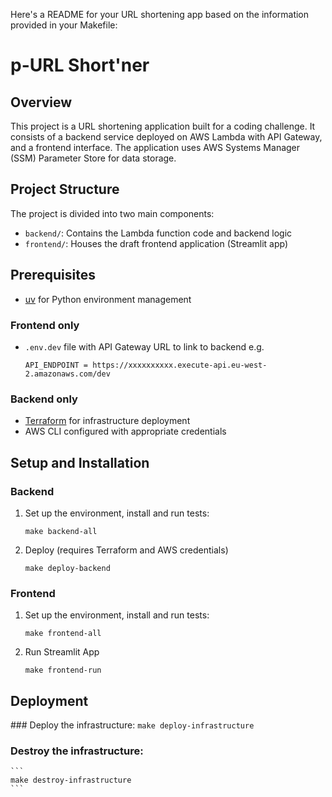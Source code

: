 Here's a README for your URL shortening app based on the information provided in your Makefile:

# p-URL Short'ner

## Overview

This project is a URL shortening application built for a coding challenge. It consists of a backend service deployed on AWS Lambda with API Gateway, and a frontend interface. The application uses AWS Systems Manager (SSM) Parameter Store for data storage.

## Project Structure

The project is divided into two main components:

- `backend/`: Contains the Lambda function code and backend logic
- `frontend/`: Houses the draft frontend application (Streamlit app)

## Prerequisites

- [uv](https://github.com/astral-sh/uv) for Python environment management

### Frontend only

- `.env.dev` file with API Gateway URL to link to backend e.g.

    ```
    API_ENDPOINT = https://xxxxxxxxxx.execute-api.eu-west-2.amazonaws.com/dev
    ```

### Backend only
- [Terraform](https://www.terraform.io/) for infrastructure deployment
- AWS CLI configured with appropriate credentials

## Setup and Installation

### Backend

1. Set up the environment, install and run tests:
    ```
    make backend-all
    ```

2. Deploy (requires Terraform and AWS credentials)
    ```
    make deploy-backend
    ```

### Frontend

1. Set up the environment, install and run tests:
    ```
    make frontend-all
    ```

2. Run Streamlit App
    ```
    make frontend-run
    ```

## Deployment


### Deploy the infrastructure:
    ```
    make deploy-infrastructure
    ```

### Destroy the infrastructure:
    ```
    make destroy-infrastructure
    ```
